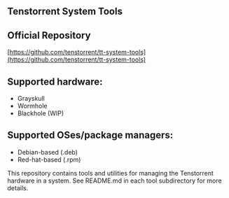 ## Tenstorrent System Tools

## Official Repository

[https://github.com/tenstorrent/tt-system-tools](https://github.com/tenstorrent/tt-system-tools)

## Supported hardware:
* Grayskull
* Wormhole
* Blackhole (WIP)

## Supported OSes/package managers:
* Debian-based (.deb)
* Red-hat-based (.rpm)

This repository contains tools and utilities for managing the
Tenstorrent hardware in a system. See README.md in each tool
subdirectory for more details.
